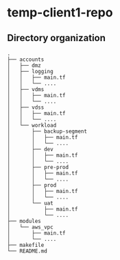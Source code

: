 # temp-client1-repo

<!-- 
terraform init -backend-config accounts/VDSS/backend.conf -reconfigure
```
This is the caveat since we need to reconfigure the backend each time on different accounts
```
terraform plan -var-file accounts/VDSS/terraform.tfvars

terraform apply -var-file accounts/VDSS/terraform.tfvars -->
## Directory organization
```
.
├── accounts
│   ├── dmz
│   ├── logging
│   │   ├── main.tf
│   │   └── ....
│   ├── vdms
│   │   ├── main.tf
│   │   └── ....
│   ├── vdss
│   │   ├── main.tf
│   │   └── ....
│   └── workload
│       ├── backup-segment
│       │   ├── main.tf
│       │   └── ....
│       ├── dev
│       │   ├── main.tf
│       │   └── ....
│       ├── pre-prod
│       │   ├── main.tf
│       │   └── ....
│       ├── prod
│       │   ├── main.tf
│       │   └── ....
│       └── uat
│           ├── main.tf
│           └── ....
├── modules
│   └── aws_vpc
│       ├── main.tf
│       └── ....
├── makefile
└── README.md
```
